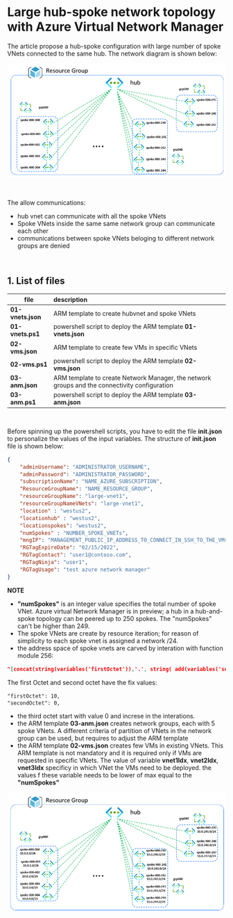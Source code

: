 <properties
pageTitle= 'Large hub-spoke network topology with Azure Virtual Network Manager'
description= "Large hub-spoke network topology with Azure Virtual Network Manager"
documentationcenter: na
services="Virtual Network Manager"
documentationCenter="na"
authors="fabferri"
manager=""
editor=""/>

<tags
   ms.service="configuration-Example-Azure"
   ms.devlang="na"
   ms.topic="article"
   ms.tgt_pltfrm="Azure"
   ms.workload="na"
   ms.date="30/03/2022"
   ms.author="fabferri" />

# Large hub-spoke network topology with Azure Virtual Network Manager
The article propose a hub-spoke configuration with large number of spoke VNets connected to the same hub. The network diagram is shown below:

[![1]][1]

<br>

The allow communications:
- hub vnet can communicate with all the spoke VNets
- Spoke VNets inside the same same network group can communicate each other
- communications between spoke VNets beloging to different network groups are denied

<br>



## <a name="List of files"></a>1. List of files 

| file              | description                                                               |       
| ----------------- |:------------------------------------------------------------------------- |
| **01-vnets.json** | ARM template to create hubvnet and spoke VNets                            |
| **01-vnets.ps1**  | powershell script to deploy the ARM template **01-vnets.json**            |
| **02-vms.json**   | ARM template to create few VMs in specific VNets                          |
| **02-vms.ps1**    | powershell script to deploy the ARM template **02-vms.json**              |
| **03-anm.json**   | ARM template to create Network Manager, the network groups and the connectivity configuration |
| **03-anm.ps1**    | powershell script to deploy the ARM template **03-anm.json**              |

<br>
 
Before spinning up the powershell scripts, you have to edit the file **init.json** to personalize the values of the input variables.
The structure of **init.json** file is shown below:
```json
{
    "adminUsername": "ADMINISTRATOR_USERNAME",
    "adminPassword": "ADMINISTRATOR_PASSWORD",
    "subscriptionName": "NAME_AZURE_SUBSCRIPTION",
    "ResourceGroupName": "NAME_RESOURCE_GROUP",
    "resourceGroupName": "large-vnet1",
    "resourceGroupNameVNets": "large-vnet1",
    "location" : "westus2",
    "locationhub" : "westus2",
    "locationspokes": "westus2",
    "numSpokes" : "NUMBER_SPOKE_VNETs",
    "mngIP": "MANAGEMENT_PUBLIC_IP_ADDRESS_TO_CONNECT_IN_SSH_TO_THE_VMs",
    "RGTagExpireDate": "02/15/2022",
    "RGTagContact": "user1@contoso.com",
    "RGTagNinja": "user1",
    "RGTagUsage": "test azure network manager"
}
```

**NOTE**
- **"numSpokes"** is an integer value specifies the total number of spoke VNet. Azure virtual Network Manager is in preview; a hub in a hub-and-spoke topology can be peered up to 250 spokes. The "numSpokes" can't be higher than 249.
- The spoke VNets are create by resource iteration; for reason of simplicity to each spoke vnet is assigned a network /24.
- the address space of spoke vnets are carved by interation with function module 256:
```json
"[concat(string(variables('firstOctet')),'.', string( add(variables('secondOctet'),div(copyIndex(),256)) ),'.', string(add(variables('thirdOctet'),mod(copyIndex(),256))), '.0/24' )]"
```
The first Octet and second octet have the fix values:
```console
"firstOctet": 10,
"secondOctet": 0,
```
- the third octet start with value 0 and increse in the interations.
- the ARM template **03-anm.json** creates network groups, each with 5 spoke VNets. A different criteria of partition of VNets in the network group can be used, but requires to adjust the ARM template
- the ARM template **02-vms.json** creates few VMs in existing VNets. This ARM template is not mandatory and it is required only if VMs are requested in specific VNets. The value of variable **vnet1Idx**, **vnet2Idx**, **vnet3Idx** specificy in which VNet the VMs need to be deployed. the values f these variable needs to be lower of max equal to the  **"numSpokes"** 



[![2]][2]

<!--Image References-->

[1]: ./media/network-diagram1.png "network diagram"
[2]: ./media/network-diagram2.png "network diagram with IP networks"


<!--Link References-->

